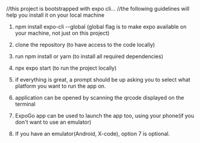 //this project is bootstrapped with expo cli...
//the following guidelines will help you install it on your local machine

1. npm install expo-cli --global (global flag is to make expo available on your machine, not just on this project)

2. clone the repository (to have access to the code locally)

3. run npm install or yarn (to install all required dependencies)

4. npx expo start (to run the project locally)

5. if everything is great, a prompt should be up asking you to select what platform you want to run the app on.

6. application can be opened by scanning the qrcode displayed on the terminal

7. ExpoGo app can be used to launch the app too, using your phone(if you don't want to use an emulator)

8. If you have an emulator(Android, X-code), option 7 is optional.

